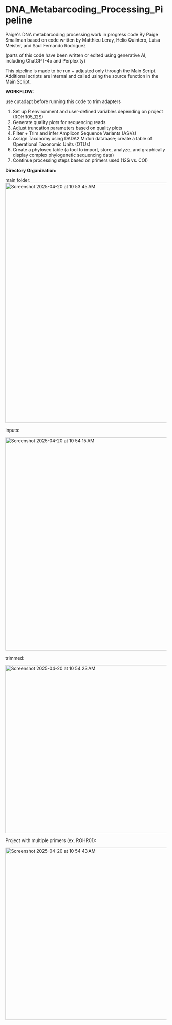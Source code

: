 # DNA_Metabarcoding_Processing_Pipeline
Paige's DNA metabarcoding processing work in progress code
By Paige Smallman based on code written by Matthieu Leray, Helio Quintero, Luisa Meister, and Saul Fernando Rodriguez

  (parts of this code have been written or edited using generative AI, including ChatGPT-4o and Perplexity) 

This pipeline is made to be run + adjusted only through the Main Script. Additional scripts are internal and called using the source function in the Main Script.


**WORKFLOW:**

use cutadapt before running this code to trim adapters

1. Set up R environment and user-defined variables depending on project (ROHR05_12S)
2. Generate quality plots for sequencing reads
3. Adjust truncation parameters based on quality plots
4. Filter + Trim and infer Amplicon Sequence Variants (ASVs)
5. Assign Taxonomy using DADA2 Midori database; create a table of Operational Taxonomic Units (OTUs)
6. Create a phyloseq table (a tool to import, store, analyze, and graphically display complex phylogenetic sequencing data)
7. Continue processing steps based on primers used (12S vs. COI)

**Directory Organization:**

main folder:
<img width="749" alt="Screenshot 2025-04-20 at 10 53 45 AM" src="https://github.com/user-attachments/assets/02f271ef-3522-440c-a4d1-12914ae22dd8" />

inputs:

<img width="666" alt="Screenshot 2025-04-20 at 10 54 15 AM" src="https://github.com/user-attachments/assets/9207c30c-c148-4bc0-a811-981d60558c78" />

trimmed:

<img width="525" alt="Screenshot 2025-04-20 at 10 54 23 AM" src="https://github.com/user-attachments/assets/aaadb64a-198d-4a47-a01e-7d4fe028d615" />

Project with multiple primers (ex. ROHR01):

<img width="538" alt="Screenshot 2025-04-20 at 10 54 43 AM" src="https://github.com/user-attachments/assets/acca4af6-c866-4f7d-94f4-e13d2562e538" />
